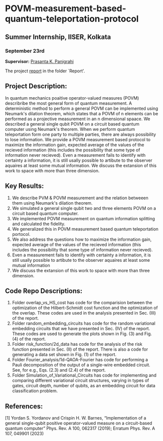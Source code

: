 # **POVM-measurement-based-quantum-teleportation-protocol**
## **Summer Internship, IISER, Kolkata** 
### September 23rd

**Supervisor:** [Prasanta K. Panigrahi](https://scholar.google.co.in/citations?user=sNq6fwwAAAAJ&hl=en)

The project [report]() in the folder `Report'.

## **Project Description:**

In quantum mechanics poaitive operator-valued measures (POVM) describribe the most general form of quantum measurement. A deterministic method to perform a general POVM can be implemented using Neumark's dilation theorem, which states that a POVM of n elements can be performed as a projective measurement in an n dimensional spaace. We described a general single qubit POVM on a circuit based quantum computer using Neumark's theorem. When we perform quantum teleportation form one party to multiple parties, there are always possibility to lose information. We provide a POVM measurement based protocol to maximize the information gain, expected average of the values of the recieved information (this includes the possibility that some type of information never recieved). Even a measurement fails to identify with certainty a information, it is still usally possible to artibute to the observer aquaires at least some mutual information. We discuss the extansion of this work to space with more than three dimension. 

## **Key Results:**
1) We describe PVM & POVM measurement and the relation betweeen them using Neumark's dilation theorem.
2) We simulated a general single qubit two and three elements POVM on a circuit based quantum computer.
3) We implemented POVM measurement on quantum information splitting and calculated the fidelity.
4) We generalized this in POVM measurement based quantum teleportation portocol.
5) We also address the questions how to maximize the information gain, expected average of the values of the recieved information (this includes the possibility that some type of information never recieved).
6) Even a measurement fails to identify with certainty a information, it is still usally possible to artibute to the observer aquaires at least some mutual information
7) We discuss the extansion of this work to space with more than three dimension.

## **Code Repo Descriptions:**
1) Folder overlap_vs_HS_cost has code for the comparision between the optimization of the Hilbert-Schmidt cost function and the optimization of the overlap. These codes are used in the analysis presented in Sec. (III) of the report.
2) Folder random_embedding_circuits has code for the random variational embedding circuits that we have presented in Sec. (IV) of the report. These codes are used to generate the plots shown in Fig. (3) and Fig. (4) of the report.
3) Folder risk_function/2d_data has code for the analysis of the risk function presented in Sec. (II) of the report. There is also a code for generating a data set shown in Fig. (1) of the report. 
4) Folder Fourier_analysis/1d-QAOA-Fourier has code for performing a Pauli decomposition of the output of a single-wire embedded circuit. See, for e.g., Eqs. (2.3) and (2.4) of the report. 
5) Folder Simulation_of_Variational_Circuits has code for implementing and comparing different variational circuit structures, varying in types of gates, circuit depth, number of qubits, as an embedding circuit for data classification problem.

## **References:**

[1] Yordan S. Yordanov and Crispin H. W. Barnes, “Implementation of a general single-qubit positive operator-valued measure on a circuit-based quantum computer” Phys. Rev. A 100, 062317 (2019); Erratum Phys. Rev. A 107, 049901 (2023)

